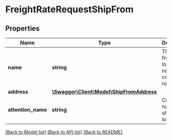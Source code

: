 # FreightRateRequestShipFrom

## Properties
Name | Type | Description | Notes
------------ | ------------- | ------------- | -------------
**name** | **string** | The ship from location&#x27;s name or company name. | [optional] 
**address** | [**\Swagger\Client\Model\ShipFromAddress**](ShipFromAddress.md) |  | 
**attention_name** | **string** | Contact name at the ship from location. | [optional] 

[[Back to Model list]](../../README.md#documentation-for-models) [[Back to API list]](../../README.md#documentation-for-api-endpoints) [[Back to README]](../../README.md)

